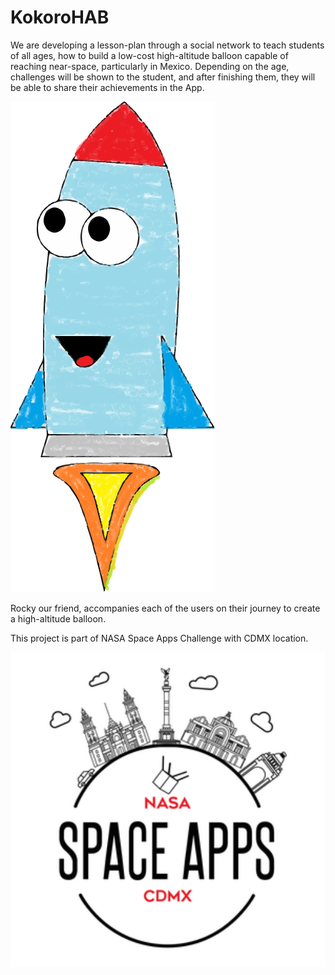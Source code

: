 # KokoroHAB
We are developing a lesson-plan through a social network to teach students of all ages, how to build a low-cost high-altitude balloon capable of reaching near-space, particularly in Mexico.
Depending on the age, challenges will be shown to the student, and after finishing them, they will be able to share their achievements in the App.


![alt text](https://github.com/kokoroficial/KokoroHAB/blob/53df6defcac2fc71f2a85f201a081775da886e78/imgs/rockito.svg)


Rocky our friend, accompanies each of the users on their journey to create a high-altitude balloon.

This project is part of NASA Space Apps Challenge with CDMX location.

![alt text](https://github.com/kokoroficial/KokoroHAB/blob/53df6defcac2fc71f2a85f201a081775da886e78/imgs/logoSpaceAppsCDMX.svg)
